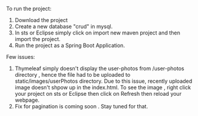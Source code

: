To run the project:
1) Download the project
1) Create a new database "crud" in mysql.
2) In sts or Eclipse simply click on import new maven project and then import the project.  
3) Run the project as a Spring Boot Application.


Few issues:
1) Thymeleaf simply doesn't display the user-photos from /user-photos directory , hence the file had to be uploaded to static/images/userPhotos directory. Due to this issue,
   recently uploaded image doesn't shpow up in the index.html. To see the image , right click your project on sts or Eclipse then click on Refresh then reload your webpage.
2) Fix for pagination is coming soon . Stay tuned for that.
